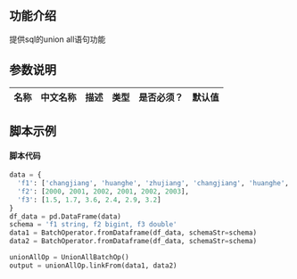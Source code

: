 

## 功能介绍
提供sql的union all语句功能


## 参数说明
| 名称 | 中文名称 | 描述 | 类型 | 是否必须？ | 默认值 |
| --- | --- | --- | --- | --- | --- |


## 脚本示例
#### 脚本代码

```python
data = {
  'f1': ['changjiang', 'huanghe', 'zhujiang', 'changjiang', 'huanghe', 'zhujiang'],
  'f2': [2000, 2001, 2002, 2001, 2002, 2003],
  'f3': [1.5, 1.7, 3.6, 2.4, 2.9, 3.2]
}
df_data = pd.DataFrame(data)
schema = 'f1 string, f2 bigint, f3 double'
data1 = BatchOperator.fromDataframe(df_data, schemaStr=schema)
data2 = BatchOperator.fromDataframe(df_data, schemaStr=schema)

unionAllOp = UnionAllBatchOp()
output = unionAllOp.linkFrom(data1, data2)
```
